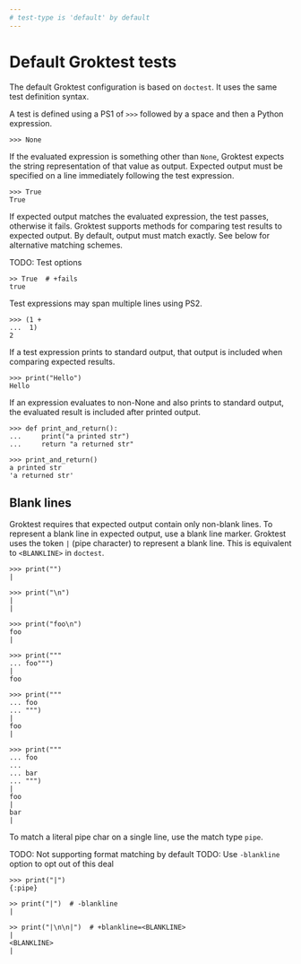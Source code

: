 ```yaml
---
# test-type is 'default' by default
---
```


# Default Groktest tests

The default Groktest configuration is based on `doctest`. It uses the
same test definition syntax.

A test is defined using a PS1 of `>>>` followed by a space and then a
Python expression.

    >>> None

If the evaluated expression is something other than `None`, Groktest
expects the string representation of that value as output. Expected
output must be specified on a line immediately following the test
expression.

    >>> True
    True

If expected output matches the evaluated expression, the test passes,
otherwise it fails. Groktest supports methods for comparing test results
to expected output. By default, output must match exactly. See below for
alternative matching schemes.

TODO: Test options

    >> True  # +fails
    true

Test expressions may span multiple lines using PS2.

    >>> (1 +
    ...  1)
    2

If a test expression prints to standard output, that output is included
when comparing expected results.

    >>> print("Hello")
    Hello

If an expression evaluates to non-None and also prints to standard
output, the evaluated result is included after printed output.

    >>> def print_and_return():
    ...     print("a printed str")
    ...     return "a returned str"

    >>> print_and_return()
    a printed str
    'a returned str'

## Blank lines

Groktest requires that expected output contain only non-blank lines. To
represent a blank line in expected output, use a blank line marker.
Groktest uses the token `|` (pipe character) to represent a blank line.
This is equivalent to `<BLANKLINE>` in `doctest`.

    >>> print("")
    |

    >>> print("\n")
    |
    |

    >>> print("foo\n")
    foo
    |

    >>> print("""
    ... foo""")
    |
    foo

    >>> print("""
    ... foo
    ... """)
    |
    foo
    |

    >>> print("""
    ... foo
    ...
    ... bar
    ... """)
    |
    foo
    |
    bar
    |

To match a literal pipe char on a single line, use the match type
`pipe`.

TODO: Not supporting format matching by default
TODO: Use `-blankline` option to opt out of this deal

    >>> print("|")
    {:pipe}

    >> print("|")  # -blankline
    |

    >> print("|\n\n|")  # +blankline=<BLANKLINE>
    |
    <BLANKLINE>
    |
